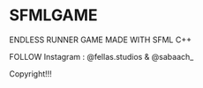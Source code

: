 # SFMLGAME
ENDLESS RUNNER GAME MADE WITH SFML C++

FOLLOW 
Instagram : @fellas.studios & @sabaach_

Copyright!!!
